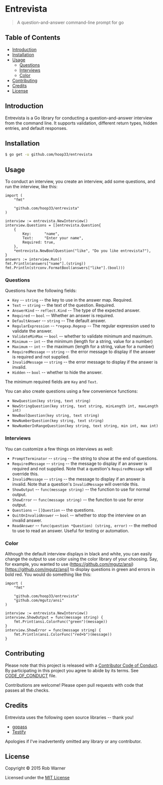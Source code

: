 # Entrevista

> A question-and-answer command-line prompt for go

## Table of Contents

* [Introduction](#introduction)
* [Installation](#installation)
* [Usage](#usage)
  * [Questions](#questions)
  * [Interviews](#interviews)
  * [Color](#color)
* [Contributing](#contributing)
* [Credits](#credits)
* [License](#license)

## Introduction

Entrevista is a Go library for conducting a question-and-answer interview from the command line. It supports validation, different return types, hidden entries, and default responses.

## Installation

```sh
$ go get -u github.com/hoop33/entrevista
```

## Usage

To conduct an interview, you create an interview, add some questions, and run the interview, like this:

```golang
import (
	"fmt"

	"github.com/hoop33/entrevista"
)

interview := entrevista.NewInterview()
interview.Questions = []entrevista.Question{
	{
		Key:      "name",
		Text:     "Enter your name",
		Required: true,
	},
	*entrevista.NewBoolQuestion("like", "Do you like entrevista?"),
}
answers := interview.Run()
fmt.Println(answers["name"].(string))
fmt.Println(strconv.FormatBool(answers["like"].(bool)))
```

### Questions

Questions have the following fields:

* `Key` -- `string` -- the key to use in the answer map. Required.
* `Text` -- `string` -- the text of the question. Required.
* `AnswerKind` -- `reflect.Kind` -- The type of the expected answer.
* `Required` -- `bool` -- Whether an answer is required.
* `DefaultAnswer` -- `string` -- The default answer.
* `RegularExpression` -- `*regexp.Regexp` -- The regular expression used to validate the answer.
* `ValidateMinMax` -- `bool` -- whether to validate minimum and maximum.
* `Minimum` -- `int` -- the minimum (length for a string, value for a number)
* `Maximum` -- `int` -- the maximum (length for a string, value for a number)
* `RequiredMessage` -- `string` -- the error message to display if the answer is required and not supplied.
* `InvalidMessage` -- `string` -- the error message to display if the answer is invalid.
* `Hidden` -- `bool` -- whether to hide the answer.

The minimum required fields are `Key` and `Text`.

You can also create questions using a few convenience functions:

* `NewQuestion(key string, text string)`
* `NewStringQuestion(key string, text string, minLength int, maxLength int)`
* `NewBoolQuestion(key string, text string)`
* `NewNumberQuestion(key string, text string)`
* `NewNumberInRangeQuestion(key string, text string, min int, max int)`

### Interviews

You can customize a few things on interviews as well:

* `PromptTerminator` -- `string` -- the string to show at the end of questions.
* `RequiredMessage` -- `string` -- the message to display if an answer is required and not supplied. Note that a question's `RequiredMessage` will override this.
* `InvalidMessage` -- `string` -- the message to display if an answer is invalid. Note that a question's `InvalidMessage` will override this.
* `ShowOutput` -- `func(message string)` -- the function to use for normal output.
* `ShowError` -- `func(message string)` -- the function to use for error output.
* `Questions` -- `[]Question` -- the questions.
* `QuitOnInvalidAnswer` -- `bool` -- whether to stop the interview on an invalid answer.
* `ReadAnswer` -- `func(question *Question) (string, error)` -- the method to use to read an answer. Useful for testing or automation.

### Color

Although the default interview displays in black and white, you can easily change the output to use color using the color library of your choosing. Say, for example, you wanted to use (https://github.com/mgutz/ansi)[https://github.com/mgutz/ansi] to display questions in green and errors in bold red. You would do something like this:

```golang
import (
	"fmt"

	"github.com/hoop33/entrevista"
	"github.com/mgutz/ansi"
)

interview := entrevista.NewInterview()
interview.ShowOutput = func(message string) {
	fmt.Print(ansi.ColorFunc("green")(message))
}
interview.ShowError = func(message string) {
	fmt.Println(ansi.ColorFunc("red+b")(message))
}
```

## Contributing

Please note that this project is released with a [Contributor Code of Conduct](http://contributor-covenant.org/). By participating in this project you agree to abide by its terms. See [CODE_OF_CONDUCT](CODE_OF_CONDUCT.md) file.

Contributions are welcome! Please open pull requests with code that passes all the checks.

## Credits

Entrevista uses the following open source libraries -- thank you!

* [gopass](https://github.com/howeyc/gopass)
* [Testify](https://github.com/stretchr/testify)

Apologies if I've inadvertently omitted any library or any contributor.

## License

Copyright &copy; 2015 Rob Warner

Licensed under the [MIT License](https://hoop33.mit-license.org/)
